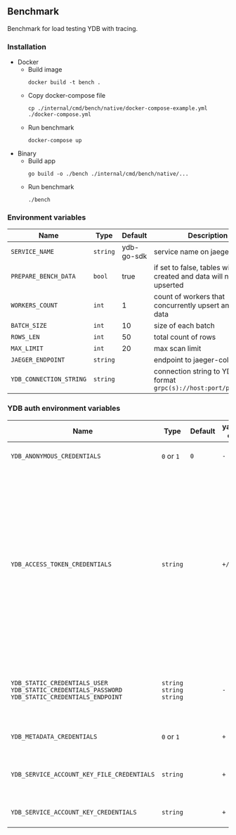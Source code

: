 ## Benchmark 

Benchmark for load testing YDB with tracing.

### Installation
- Docker
  - Build image
      ```shell
      docker build -t bench . 
      ```
  - Copy docker-compose file
    ```shell
    cp ./internal/cmd/bench/native/docker-compose-example.yml ./docker-compose.yml
    ```
  - Run benchmark
    ```shell
    docker-compose up
    ```
- Binary
  - Build app
    ```shell
    go build -o ./bench ./internal/cmd/bench/native/...
    ```
  - Run benchmark
    ```shell
    ./bench
    ```

### Environment variables
| Name                    | Type     | Default    | Description                                                               |
|-------------------------|----------|------------|---------------------------------------------------------------------------|
| `SERVICE_NAME`          | `string` | ydb-go-sdk | service name on jaeger tracing                                            |
| `PREPARE_BENCH_DATA`    | `bool`   | true       | if set to false, tables will not be created and data will not be upserted |
| `WORKERS_COUNT`         | `int`    | 1          | count of workers that concurrently upsert and scan data                   |
| `BATCH_SIZE`            | `int`    | 10         | size of each batch                                                        |
| `ROWS_LEN`              | `int`    | 50         | total count of rows                                                       |
| `MAX_LIMIT`             | `int`    | 20         | max scan limit                                                            |
| `JAEGER_ENDPOINT`       | `string` |            | endpoint to jaeger-collector                                              |
| `YDB_CONNECTION_STRING` | `string` |            | connection string to YDB in format `grpc(s)://host:port/path/to/db`       |

### YDB auth environment variables

| Name                                                                                                         | Type                             | Default | yandex-cloud | Description                                                                                                                                                                                       |
|--------------------------------------------------------------------------------------------------------------|----------------------------------|---------|--------------|---------------------------------------------------------------------------------------------------------------------------------------------------------------------------------------------------|
| `YDB_ANONYMOUS_CREDENTIALS`                                                                                  | `0` or `1`                       | `0`     | `-`          | flag for use anonymous credentials                                                                                                                                                                |
| `YDB_ACCESS_TOKEN_CREDENTIALS`                                                                               | `string`                         |         | `+/-`        | use access token for authenticate with YDB. For authenticate with YDB inside yandex-cloud use short-life IAM-token. Other YDB installations can use access token depending on authenticate method |
| `YDB_STATIC_CREDENTIALS_USER`<br>`YDB_STATIC_CREDENTIALS_PASSWORD`<br>`YDB_STATIC_CREDENTIALS_ENDPOINT`<br/> | `string`<br>`string`<br>`string` |         | `-`          | static credentials from user, password and auth service endpoint                                                                                                                                  |
| `YDB_METADATA_CREDENTIALS`                                                                                   | `0` or `1`                       |         | `+`          | flag for use metadata credentials                                                                                                                                                                 |
| `YDB_SERVICE_ACCOUNT_KEY_FILE_CREDENTIALS`                                                                   | `string`                         |         | `+`          | path to service account key file credentials                                                                                                                                                      |
| `YDB_SERVICE_ACCOUNT_KEY_CREDENTIALS`                                                                        | `string`                         |         | `+`          | service account key credentials                                                                                                                                                                   |